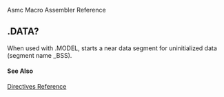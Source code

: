 Asmc Macro Assembler Reference

## .DATA?

When used with .MODEL, starts a near data segment for uninitialized data (segment name _BSS).

#### See Also

[Directives Reference](readme.md)